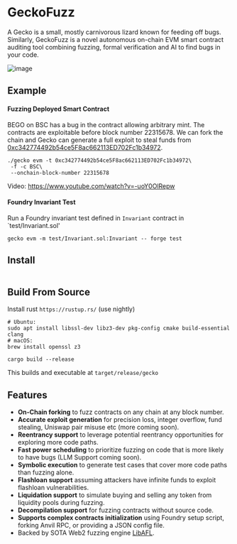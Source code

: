 # GeckoFuzz

A Gecko is a small, mostly carnivorous lizard known for feeding off bugs.
Similarly, GeckoFuzz is a novel autonomous on-chain EVM smart contract auditing
tool combining fuzzing, formal verification and AI to find bugs in your code.

![image](https://github.com/Gecko-Security/geckofuzz/assets/22000925/103fcadc-c941-41fb-a160-ae032c9370f6)


## Example
#### Fuzzing Deployed Smart Contract
BEGO on BSC has a bug in the contract allowing arbitrary mint. The contracts are exploitable before block number 22315678. We can fork the chain and 
Gecko can generate a  full exploit to steal funds from [0xc342774492b54ce5F8ac662113ED702Fc1b34972](https://bscscan.com/txs?a=0xc342774492b54ce5F8ac662113ED702Fc1b34972).

```
./gecko evm -t 0xc342774492b54ce5F8ac662113ED702Fc1b34972\
 -f -c BSC\
 --onchain-block-number 22315678
```
Video: https://www.youtube.com/watch?v=-uoY0OlRepw 

#### Foundry Invariant Test
Run a Foundry invariant test defined in `Invariant` contract in `test/Invariant.sol'

```
gecko evm -m test/Invariant.sol:Invariant -- forge test
```

## Install

```

```

## Build From Source
Install rust `https://rustup.rs/` (use nightly)

```
# Ubuntu:
sudo apt install libssl-dev libz3-dev pkg-config cmake build-essential clang
# macOS:
brew install openssl z3
```

```
cargo build --release
```
This builds and executable at `target/release/gecko`


## Features

* **On-Chain forking** to fuzz contracts on any chain at any block number.
* **Accurate exploit generation** for precision loss, integer overflow, fund stealing, Uniswap pair misuse etc (more coming soon).
* **Reentrancy support** to leverage potential reentrancy opportunities for exploring more code paths.
* **Fast power scheduling** to prioritize fuzzing on code that is more likely to have bugs (LLM Support coming soon).
* **Symbolic execution** to generate test cases that cover more code paths than fuzzing alone.
* **Flashloan support** assuming attackers have infinite funds to exploit flashloan vulnerabilities.
* **Liquidation support** to simulate buying and selling any token from liquidity pools during fuzzing.
* **Decompilation support** for fuzzing contracts without source code.
* **Supports complex contracts initialization** using Foundry setup script, forking Anvil RPC, or providing a JSON config file.
* Backed by SOTA Web2 fuzzing engine [LibAFL](https://github.com/AFLplusplus/LibAFL).


